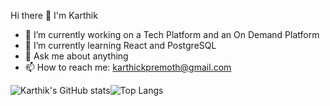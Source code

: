 Hi there 👋 I'm Karthik
- 🔭 I’m currently working on a Tech Platform and an On Demand Platform
- 🌱 I’m currently learning React and PostgreSQL
- 💬 Ask me about anything
- 📫 How to reach me: karthickpremoth@gmail.com

 ![Karthik's GitHub stats](https://github-readme-stats.vercel.app/api?username=karthik-we&count_private=true&show_icons=true&theme=dracula)![Top Langs](https://github-readme-stats.vercel.app/api/top-langs/?username=karthik-we&count_private=true&layout=compact&theme=dracula)
     
